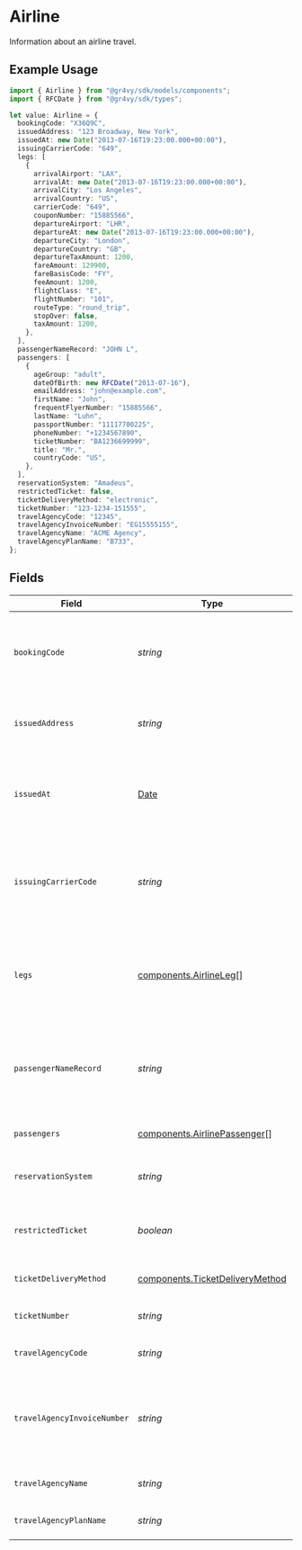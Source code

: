 # Airline

Information about an airline travel.

## Example Usage

```typescript
import { Airline } from "@gr4vy/sdk/models/components";
import { RFCDate } from "@gr4vy/sdk/types";

let value: Airline = {
  bookingCode: "X36Q9C",
  issuedAddress: "123 Broadway, New York",
  issuedAt: new Date("2013-07-16T19:23:00.000+00:00"),
  issuingCarrierCode: "649",
  legs: [
    {
      arrivalAirport: "LAX",
      arrivalAt: new Date("2013-07-16T19:23:00.000+00:00"),
      arrivalCity: "Los Angeles",
      arrivalCountry: "US",
      carrierCode: "649",
      couponNumber: "15885566",
      departureAirport: "LHR",
      departureAt: new Date("2013-07-16T19:23:00.000+00:00"),
      departureCity: "London",
      departureCountry: "GB",
      departureTaxAmount: 1200,
      fareAmount: 129900,
      fareBasisCode: "FY",
      feeAmount: 1200,
      flightClass: "E",
      flightNumber: "101",
      routeType: "round_trip",
      stopOver: false,
      taxAmount: 1200,
    },
  ],
  passengerNameRecord: "JOHN L",
  passengers: [
    {
      ageGroup: "adult",
      dateOfBirth: new RFCDate("2013-07-16"),
      emailAddress: "john@example.com",
      firstName: "John",
      frequentFlyerNumber: "15885566",
      lastName: "Luhn",
      passportNumber: "11117700225",
      phoneNumber: "+1234567890",
      ticketNumber: "BA1236699999",
      title: "Mr.",
      countryCode: "US",
    },
  ],
  reservationSystem: "Amadeus",
  restrictedTicket: false,
  ticketDeliveryMethod: "electronic",
  ticketNumber: "123-1234-151555",
  travelAgencyCode: "12345",
  travelAgencyInvoiceNumber: "EG15555155",
  travelAgencyName: "ACME Agency",
  travelAgencyPlanName: "B733",
};
```

## Fields

| Field                                                                                         | Type                                                                                          | Required                                                                                      | Description                                                                                   | Example                                                                                       |
| --------------------------------------------------------------------------------------------- | --------------------------------------------------------------------------------------------- | --------------------------------------------------------------------------------------------- | --------------------------------------------------------------------------------------------- | --------------------------------------------------------------------------------------------- |
| `bookingCode`                                                                                 | *string*                                                                                      | :heavy_minus_sign:                                                                            | The unique identifier of the reservation in the global distribution system.                   | X36Q9C                                                                                        |
| `issuedAddress`                                                                               | *string*                                                                                      | :heavy_minus_sign:                                                                            | The address of the place/agency that issued the ticket.                                       | 123 Broadway, New York                                                                        |
| `issuedAt`                                                                                    | [Date](https://developer.mozilla.org/en-US/docs/Web/JavaScript/Reference/Global_Objects/Date) | :heavy_minus_sign:                                                                            | The date that the ticket was last issued in the airline reservation system.                   | 2013-07-16T19:23:00.000+00:00                                                                 |
| `issuingCarrierCode`                                                                          | *string*                                                                                      | :heavy_minus_sign:                                                                            | For airline aggregators, three-character IATA code of the airline issuing the ticket.         | 649                                                                                           |
| `legs`                                                                                        | [components.AirlineLeg](../../models/components/airlineleg.md)[]                              | :heavy_minus_sign:                                                                            | An array of separate trip segments. Each leg contains detailed itinerary information.         |                                                                                               |
| `passengerNameRecord`                                                                         | *string*                                                                                      | :heavy_minus_sign:                                                                            | The Passenger Name Record (PNR) in the airline reservation system.                            | JOHN L                                                                                        |
| `passengers`                                                                                  | [components.AirlinePassenger](../../models/components/airlinepassenger.md)[]                  | :heavy_minus_sign:                                                                            | An array of the travelling passengers.                                                        |                                                                                               |
| `reservationSystem`                                                                           | *string*                                                                                      | :heavy_minus_sign:                                                                            | The name of the reservation system.                                                           | Amadeus                                                                                       |
| `restrictedTicket`                                                                            | *boolean*                                                                                     | :heavy_minus_sign:                                                                            | Indicates whether the ticket is restricted (refundable).                                      | false                                                                                         |
| `ticketDeliveryMethod`                                                                        | [components.TicketDeliveryMethod](../../models/components/ticketdeliverymethod.md)            | :heavy_minus_sign:                                                                            | The delivery method of the ticket.                                                            | electronic                                                                                    |
| `ticketNumber`                                                                                | *string*                                                                                      | :heavy_minus_sign:                                                                            | The airline's unique ticket number.                                                           | 123-1234-151555                                                                               |
| `travelAgencyCode`                                                                            | *string*                                                                                      | :heavy_minus_sign:                                                                            | The IATA travel agency code.                                                                  | 12345                                                                                         |
| `travelAgencyInvoiceNumber`                                                                   | *string*                                                                                      | :heavy_minus_sign:                                                                            | The reference number of the invoice that was issued by the travel agency.                     | EG15555155                                                                                    |
| `travelAgencyName`                                                                            | *string*                                                                                      | :heavy_minus_sign:                                                                            | The name of the travel agency.                                                                | ACME Agency                                                                                   |
| `travelAgencyPlanName`                                                                        | *string*                                                                                      | :heavy_minus_sign:                                                                            | The name of the travel agency plan.                                                           | B733                                                                                          |